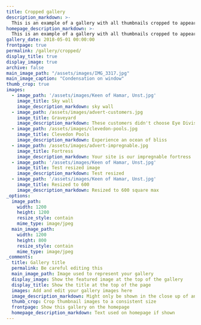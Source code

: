 ```yaml
---
title: Cropped gallery
description_markdown: >-
  This is an example of a gallery with all thumbnails cropped to appear the same size. You can change this with the setting: thumb_crop
homepage_description_markdown: >-
  This is an example of a gallery with all thumbnails cropped to appear the same size. You can change this with the setting: thumb_crop
gallery_date: 2018-05-01 00:00:00
frontpage: true
permalink: /gallery/cropped/
display_title: true
display_image: true
archive: false
main_image_path: "/assets/images/IMG_3317.jpg"
main_image_caption: "Condensation on window"
thumb_crop: true
images:
  - image_path: '/assets/images/Keen of Hamar, Unst.jpg'
    image_title: Sky wall
    image_description_markdown: sky wall
  - image_path: /assets/images/advert-customers.jpg
    image_title: Graveyard
    image_description_markdown: These customers didn't choose Eye Division
  - image_path: /assets/images/clevedon-pools.jpg
    image_title: Clevedon Pools
    image_description_markdown: Experience an ocean of bliss
  - image_path: /assets/images/advert-impregnable.jpg
    image_title: Fortress
    image_description_markdown: Your site is our impregnable fortress
  - image_path: '/assets/images/Keen of Hamar, Unst.jpg'
    image_title: Test resized image
    image_description_markdown: Test resized
  - image_path: '/assets/images/Keen of Hamar, Unst.jpg'
    image_title: Resized to 600
    image_description_markdown: Resized to 600 square max
_options:
  image_path:
    width: 1200
    height: 1200
    resize_style: contain
    mime_type: image/jpeg
  main_image_path:
    width: 1200
    height: 800
    resize_style: contain
    mime_type: image/jpeg
_comments:
  title: Gallery title
  permalink: Be careful editing this
  main_image_path: Image used to represent your gallery
  display_image: Show the featured image at the top of the gallery
  display_title: Show the title at the top of the page
  images: Add and edit your gallery images here
  image_description_markdown: Might only be shown in the close up of an image
  thumb_crop: Crop thumbnail images to a consistent size
  frontpage: Show this gallery on the homepage
  homepage_description_markdown: Text used on homepage if shown
---
```

